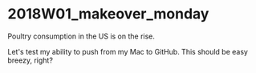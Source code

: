 # 2018W01_makeover_monday
Poultry consumption in the US is on the rise.

Let's test my ability to push from my Mac to GitHub. This should be easy breezy, right?
